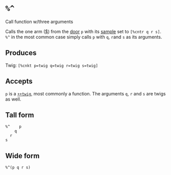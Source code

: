 `%^`
====

Call function w/three arguments

Calls the one arm ([$]()) from the [door]() `p` with its [sample]() set to `[%cntr q r s]`. `%^` in the most common case simply calls `p` with `q`, `r`and `s` as its arguments.

Produces
--------

Twig: `[%cnkt p=twig q=twig r=twig s=twig]`

Accepts
-------

`p` is a [`++twig`](), most commonly a function. The arguments `q`, `r` and `s` are twigs as well.

Tall form
---------

    %^    p
        q
      r
    s

Wide form
---------

    %^(p q r s)
